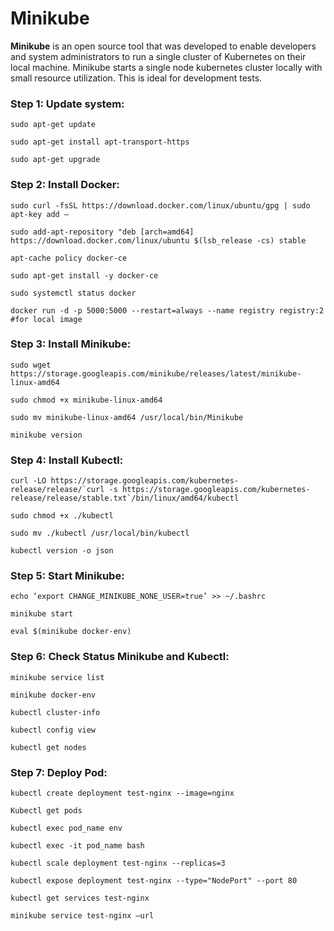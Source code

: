 # **Minikube**

**Minikube**  is an open source tool that was developed to enable developers and system administrators to run a single cluster of Kubernetes on their local machine. Minikube starts a single node kubernetes cluster locally with small resource utilization. This is ideal for development tests.

### Step 1: Update system:

    sudo apt-get update
    
    sudo apt-get install apt-transport-https
    
    sudo apt-get upgrade

### Step 2: Install Docker:

    sudo curl -fsSL https://download.docker.com/linux/ubuntu/gpg | sudo apt-key add –
    
    sudo add-apt-repository "deb [arch=amd64] https://download.docker.com/linux/ubuntu $(lsb_release -cs) stable
    
    apt-cache policy docker-ce
    
    sudo apt-get install -y docker-ce
    
    sudo systemctl status docker
    
    docker run -d -p 5000:5000 --restart=always --name registry registry:2 #for local image

### Step 3: Install Minikube:

    sudo wget https://storage.googleapis.com/minikube/releases/latest/minikube-linux-amd64
    
    sudo chmod +x minikube-linux-amd64
    
    sudo mv minikube-linux-amd64 /usr/local/bin/Minikube
    
    minikube version

### Step 4: Install Kubectl:

    curl -LO https://storage.googleapis.com/kubernetes-release/release/`curl -s https://storage.googleapis.com/kubernetes-release/release/stable.txt`/bin/linux/amd64/kubectl
    
    sudo chmod +x ./kubectl
    
    sudo mv ./kubectl /usr/local/bin/kubectl
    
    kubectl version -o json

### **Step 5: Start Minikube:**

    echo ‘export CHANGE_MINIKUBE_NONE_USER=true’ >> ~/.bashrc
    
    minikube start
    
    eval $(minikube docker-env)

### Step 6: Check Status Minikube and Kubectl:

    minikube service list
    
    minikube docker-env
    
    kubectl cluster-info
    
    kubectl config view
    
    kubectl get nodes

### Step 7: Deploy Pod:

    kubectl create deployment test-nginx --image=nginx
    
    Kubectl get pods
    
    kubectl exec pod_name env
    
    kubectl exec -it pod_name bash
    
    kubectl scale deployment test-nginx --replicas=3
    
    kubectl expose deployment test-nginx --type="NodePort" --port 80
    
    kubectl get services test-nginx
    
    minikube service test-nginx –url
